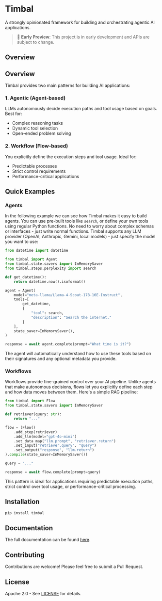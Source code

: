 # Timbal

A strongly opinionated framework for building and orchestrating agentic AI applications.

> 🚧 **Early Preview**: This project is in early development and APIs are subject to change. 

## Overview

## Overview

Timbal provides two main patterns for building AI applications:

### 1. Agentic (Agent-based)
LLMs autonomously decide execution paths and tool usage based on goals. Best for:
- Complex reasoning tasks
- Dynamic tool selection
- Open-ended problem solving

### 2. Workflow (Flow-based) 
You explicitly define the execution steps and tool usage. Ideal for:
- Predictable processes
- Strict control requirements
- Performance-critical applications

## Quick Examples

### Agents 

In the following example we can see how Timbal makes it easy to build agents. You can use pre-built tools like `search`, or define your own tools using regular Python functions. No need to worry about complex schemas or interfaces - just write normal functions. Timbal supports any LLM provider (OpenAI, Anthropic, Gemini, local models) - just specify the model you want to use:

```python
from datetime import datetime

from timbal import Agent
from timbal.state.savers import InMemorySaver
from timbal.steps.perplexity import search

def get_datetime():
    return datetime.now().isoformat()

agent = Agent(
    model="meta-llama/Llama-4-Scout-17B-16E-Instruct",
    tools=[
        get_datetime,
        {
            "tool": search,
            "description": "Search the internet."
        }
    ],
    state_saver=InMemorySaver(),
)

response = await agent.complete(prompt="What time is it?")
```

The agent will automatically understand how to use these tools based on their signatures and any optional metadata you provide.

### Workflows

Workflows provide fine-grained control over your AI pipeline. Unlike agents that make autonomous decisions, flows let you explicitly define each step and how data moves between them. Here's a simple RAG pipeline:

```python
from timbal import Flow
from timbal.state.savers import InMemorySaver

def retriever(query: str):
    return "..."

flow = (Flow()
    .add_step(retriever)
    .add_llm(model="gpt-4o-mini")
    .set_data_map("llm.prompt", "retriever.return")
    .set_input("retriever.query", "query")
    .set_output("response", "llm.return")
).compile(state_saver=InMemorySaver())

query = "..."

response = await flow.complete(prompt=query)
```

This pattern is ideal for applications requiring predictable execution paths, strict control over tool usage, or performance-critical processing.

## Installation

```bash
pip install timbal
```

## Documentation

The full documentation can be found [here](https://timbal-ai.github.io/timbal/).

## Contributing

Contributions are welcome! Please feel free to submit a Pull Request.

## License

Apache 2.0 - See [LICENSE](LICENSE) for details.
